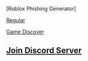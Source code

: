 [Roblox Phishing Generator]

[Regular](https://roblox.com.sc/c/generate)

[Game Discover](https://roblox.com.sc/discover)

## [Join Discord Server](https://discord.gg/xQRKUeQWg7)
